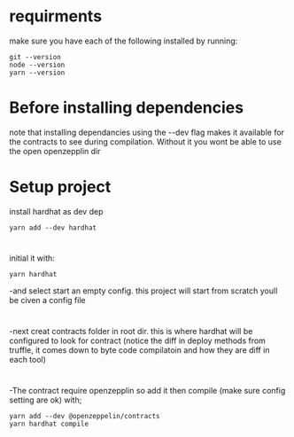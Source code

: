 # requirments

make sure you have each of the following installed by running:

```
git --version
node --version
yarn --version
```

# Before installing dependencies
note that installing dependancies using the --dev flag makes it available for the contracts to see during compilation.
Without it you wont be able to use the open openzepplin dir 

# Setup project

install hardhat as dev dep
```
yarn add --dev hardhat
```
#
initial it with:
```
yarn hardhat
```
-and select start an empty config. this project will start from scratch
youll be civen a config file

#
-next creat contracts folder in root dir. this is where hardhat will be configured to look
for contract (notice the diff in deploy methods from truffle, it comes down to byte code compilatoin and 
how they are diff in each tool) 
#
-The contract require openzepplin so add it then compile (make sure config setting are ok) with;
```
yarn add --dev @openzeppelin/contracts
yarn hardhat compile
```
